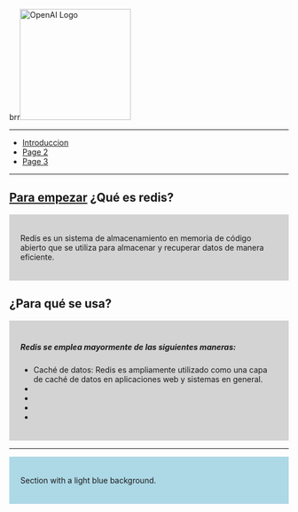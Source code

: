 brr<img src="https://upload.wikimedia.org/wikipedia/commons/thumb/6/64/Logo-redis.svg/2560px-Logo-redis.svg.png" alt="OpenAI Logo" width="200">

<hr>

- [Introduccion](#Intro)
- [Page 2](#page2)
- [Page 3](#page3)

<hr>

## <u> Para empezar</u>  ¿Qué es redis? 


<div style="background-color: lightgray; padding: 20px;">
  <p>Redis es un sistema de almacenamiento en memoria de código abierto que se utiliza para almacenar y recuperar datos de manera eficiente.</p>
</div>

## ¿Para qué se usa? 
<div style="background-color: lightgray; padding: 20px;">
  <h5> Redis se emplea mayormente de las siguientes  maneras:</h5>
  <ul> 
    <li>Caché de datos: Redis es ampliamente utilizado como una capa de caché de datos en aplicaciones web y sistemas en general.</li>
    <li> </li>
    <li> </li>
    <li> </li>
    <li> </li>

  </ul>
</div>
<hr>

<div style="background-color: lightblue; padding: 20px;">
  <p>Section with a light blue background.</p>
</div>
